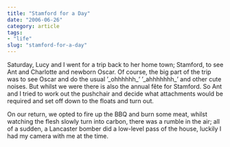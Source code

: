 ```yaml
---
title: "Stamford for a Day"
date: "2006-06-26"
category: article
tags:
- "life"
slug: "stamford-for-a-day"
---
```


 <!-- [![Oscar][image-1]][1] -->
Saturday, Lucy and I went for a trip back to her home town; Stamford, to see Ant and Charlotte and newborn Oscar. Of course, the big part of the trip was to see Oscar and do the usual ’\_ohhhhhh\_’ ’\_ahhhhhhh\_’ and other cute noises. But whilst we were there is also the annual fête for Stamford. So Ant and I tried to work out the pushchair and decide what attachments would be required and set off down to the floats and turn out.
 <!-- [![Lancaster][image-2]][2] -->
On our return, we opted to fire up the BBQ and burn some meat, whilst watching the flesh slowly turn into carbon, there was a rumble in the air; all of a sudden, a Lancaster bomber did a low-level pass of the house, luckily I had my camera with me at the time.
